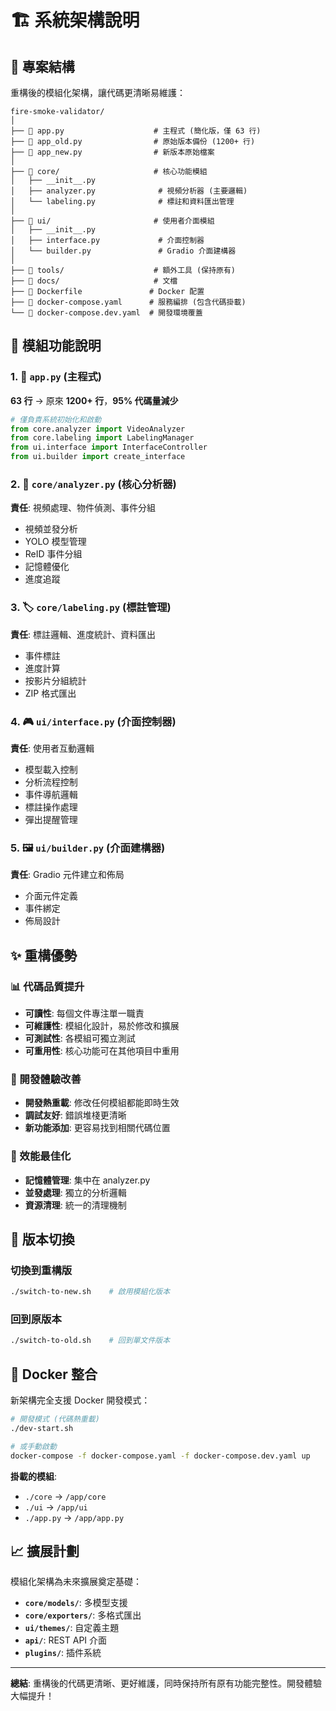 # 🏗️ 系統架構說明

## 📁 專案結構

重構後的模組化架構，讓代碼更清晰易維護：

```
fire-smoke-validator/
│
├── 📄 app.py                    # 主程式 (簡化版，僅 63 行)
├── 📄 app_old.py                # 原始版本備份 (1200+ 行)
├── 📄 app_new.py                # 新版本原始檔案
│
├── 📂 core/                     # 核心功能模組
│   ├── __init__.py
│   ├── analyzer.py              # 視頻分析器 (主要邏輯)
│   └── labeling.py              # 標註和資料匯出管理
│
├── 📂 ui/                       # 使用者介面模組
│   ├── __init__.py
│   ├── interface.py             # 介面控制器
│   └── builder.py               # Gradio 介面建構器
│
├── 📂 tools/                    # 額外工具 (保持原有)
├── 📂 docs/                     # 文檔
├── 🐳 Dockerfile               # Docker 配置
├── 🐳 docker-compose.yaml      # 服務編排 (包含代碼掛載)
└── 🐳 docker-compose.dev.yaml  # 開發環境覆蓋
```

## 🧩 模組功能說明

### 1. 📄 `app.py` (主程式)
**63 行** → 原來 **1200+ 行**，**95% 代碼量減少**

```python
# 僅負責系統初始化和啟動
from core.analyzer import VideoAnalyzer
from core.labeling import LabelingManager  
from ui.interface import InterfaceController
from ui.builder import create_interface
```

### 2. 🧠 `core/analyzer.py` (核心分析器)
**責任**: 視頻處理、物件偵測、事件分組
- 視頻並發分析
- YOLO 模型管理
- ReID 事件分組
- 記憶體優化
- 進度追蹤

### 3. 🏷️ `core/labeling.py` (標註管理)
**責任**: 標註邏輯、進度統計、資料匯出
- 事件標註
- 進度計算
- 按影片分組統計
- ZIP 格式匯出

### 4. 🎮 `ui/interface.py` (介面控制器)  
**責任**: 使用者互動邏輯
- 模型載入控制
- 分析流程控制
- 事件導航邏輯
- 標註操作處理
- 彈出提醒管理

### 5. 🖼️ `ui/builder.py` (介面建構器)
**責任**: Gradio 元件建立和佈局
- 介面元件定義
- 事件綁定
- 佈局設計

## ✨ 重構優勢

### 📊 代碼品質提升
- **可讀性**: 每個文件專注單一職責
- **可維護性**: 模組化設計，易於修改和擴展
- **可測試性**: 各模組可獨立測試
- **可重用性**: 核心功能可在其他項目中重用

### 🔧 開發體驗改善  
- **開發熱重載**: 修改任何模組都能即時生效
- **調試友好**: 錯誤堆棧更清晰
- **新功能添加**: 更容易找到相關代碼位置

### 🚀 效能最佳化
- **記憶體管理**: 集中在 analyzer.py 
- **並發處理**: 獨立的分析邏輯
- **資源清理**: 統一的清理機制

## 🔄 版本切換

### 切換到重構版
```bash
./switch-to-new.sh    # 啟用模組化版本
```

### 回到原版本
```bash  
./switch-to-old.sh    # 回到單文件版本
```

## 🐳 Docker 整合

新架構完全支援 Docker 開發模式：

```bash
# 開發模式 (代碼熱重載)
./dev-start.sh

# 或手動啟動
docker-compose -f docker-compose.yaml -f docker-compose.dev.yaml up
```

**掛載的模組**:
- `./core` → `/app/core` 
- `./ui` → `/app/ui`
- `./app.py` → `/app/app.py`

## 📈 擴展計劃

模組化架構為未來擴展奠定基礎：

- **`core/models/`**: 多模型支援
- **`core/exporters/`**: 多格式匯出 
- **`ui/themes/`**: 自定義主題
- **`api/`**: REST API 介面
- **`plugins/`**: 插件系統

---

**總結**: 重構後的代碼更清晰、更好維護，同時保持所有原有功能完整性。開發體驗大幅提升！
